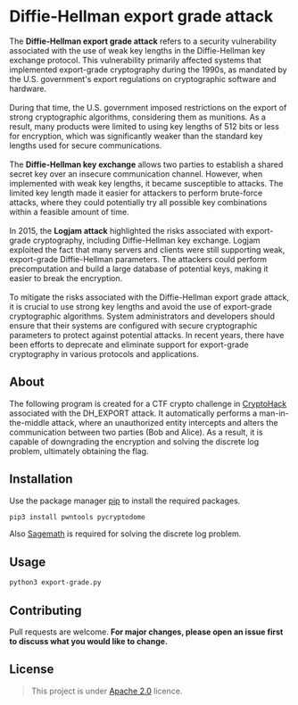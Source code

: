 # Diffie-Hellman export grade attack

The **Diffie-Hellman export grade attack** refers to a security vulnerability associated with the use of weak key lengths in the Diffie-Hellman key exchange protocol. This vulnerability primarily affected systems that implemented export-grade cryptography during the 1990s, as mandated by the U.S. government's export regulations on cryptographic software and hardware. \
\
During that time, the U.S. government imposed restrictions on the export of strong cryptographic algorithms, considering them as munitions. As a result, many products were limited to using key lengths of 512 bits or less for encryption, which was significantly weaker than the standard key lengths used for secure communications. \
\
The **Diffie-Hellman key exchange** allows two parties to establish a shared secret key over an insecure communication channel. However, when implemented with weak key lengths, it became susceptible to attacks. The limited key length made it easier for attackers to perform brute-force attacks, where they could potentially try all possible key combinations within a feasible amount of time. \
\
In 2015, the **Logjam attack** highlighted the risks associated with export-grade cryptography, including Diffie-Hellman key exchange. Logjam exploited the fact that many servers and clients were still supporting weak, export-grade Diffie-Hellman parameters. The attackers could perform precomputation and build a large database of potential keys, making it easier to break the encryption. \
\
To mitigate the risks associated with the Diffie-Hellman export grade attack, it is crucial to use strong key lengths and avoid the use of export-grade cryptographic algorithms. System administrators and developers should ensure that their systems are configured with secure cryptographic parameters to protect against potential attacks. In recent years, there have been efforts to deprecate and eliminate support for export-grade cryptography in various protocols and applications.

## About
The following program is created for a CTF crypto challenge in [CryptoHack](https://cryptohack.org/) associated with the DH_EXPORT attack. It automatically performs a man-in-the-middle attack, where an unauthorized entity intercepts and alters the communication between two parties (Bob and Alice). As a result, it is capable of downgrading the encryption and solving the discrete log problem, ultimately obtaining the flag.

## Installation

Use the package manager [pip](https://pip.pypa.io/en/stable/) to install the required packages.

```bash
pip3 install pwntools pycryptodome
```

Also [Sagemath](https://www.sagemath.org/) is required for solving the discrete log problem.

## Usage

```bash
python3 export-grade.py
```

## Contributing

Pull requests are welcome. **For major changes, please open an issue first
to discuss what you would like to change.**

## License

>This project is under [Apache 2.0](https://choosealicense.com/licenses/apache-2.0/) licence.
